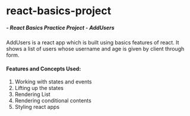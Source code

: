 # react-basics-project
##### - React Basics Practice Project - AddUsers

AddUsers is a react app which is built using basics features of react. It shows a list of users whose username and age is given by client through form.

#### Features and Concepts Used:
1. Working with states and events
2. Lifting up the states
3. Rendering List
4. Rendering conditional contents
5. Styling react apps

